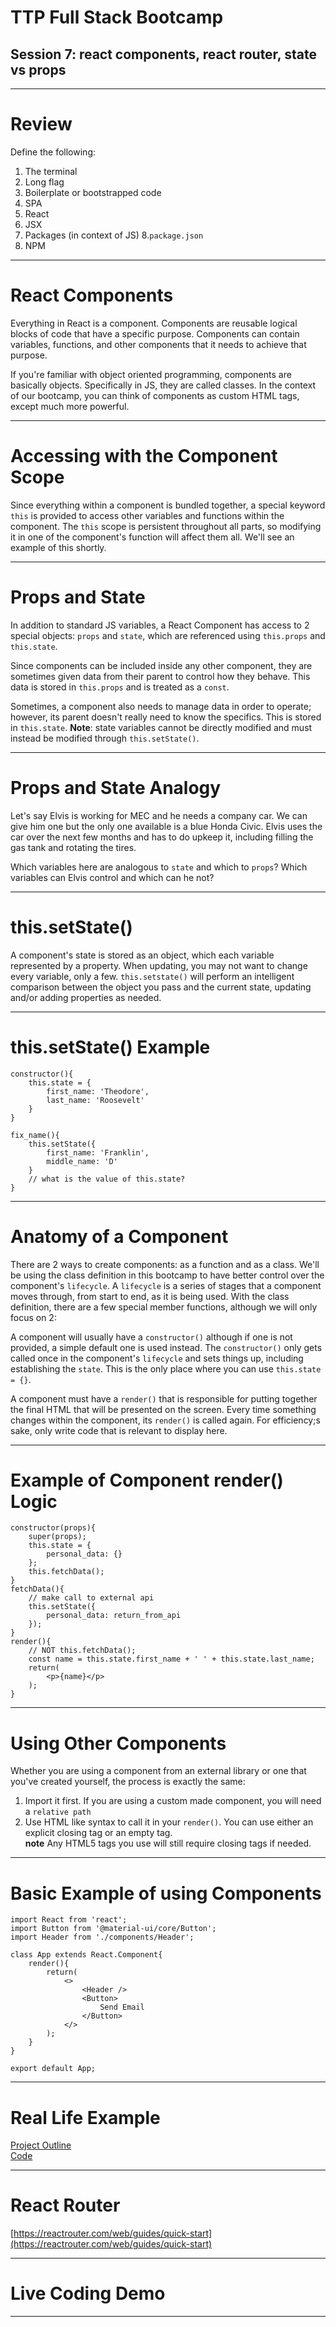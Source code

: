 # TTP Full Stack Bootcamp
## Session 7: react components, react router, state vs props

---

# Review

Define the following:

1. The terminal
2. Long flag
3. Boilerplate or bootstrapped code
4. SPA
5. React
6. JSX
7. Packages (in context of JS)
8.`package.json`
9. NPM

---

# React Components

Everything in React is a component. Components are reusable logical blocks of code that have a specific purpose. Components can contain variables, functions, and other components that it needs to achieve that purpose.

If you're familiar with object oriented programming, components are basically objects. Specifically in JS, they are called classes. In the context of our bootcamp, you can think of components as custom HTML tags, except much more powerful.

---

# Accessing with the Component Scope

Since everything within a component is bundled together, a special keyword `this` is provided to access other variables and functions within the component. The `this` scope is persistent throughout all parts, so modifying it in one of the component's function will affect them all. We'll see an example of this shortly.

---

# Props and State

In addition to standard JS variables, a React Component has access to 2 special objects: `props` and `state`, which are referenced using `this.props` and `this.state`.

Since components can be included inside any other component, they are sometimes given data from their parent to control how they behave. This data is stored in `this.props` and is treated as a `const`.

Sometimes, a component also needs to manage data in order to operate; however, its parent doesn't really need to know the specifics. This is stored in `this.state`. **Note**: state variables cannot be directly modified and must instead be modified through `this.setState()`.

---

# Props and State Analogy

Let's say Elvis is working for MEC and he needs a company car. We can give him one but the only one available is a blue Honda Civic. Elvis uses the car over the next few months and has to do upkeep it, including filling the gas tank and rotating the tires.

Which variables here are analogous to `state` and which to `props`? Which variables can Elvis control and which can he not?

---

# this.setState()

A component's state is stored as an object, which each variable represented by a property. When updating, you may not want to change every variable, only a few. `this.setstate()` will perform an intelligent comparison between the object you pass and the current state, updating and/or adding properties as needed.

---

# this.setState() Example

``` {style="font-size: 12pt"}
constructor(){
	this.state = {
		first_name: 'Theodore',
		last_name: 'Roosevelt'
	}
}

fix_name(){
	this.setState({
		first_name: 'Franklin',
		middle_name: 'D'
	}
	// what is the value of this.state?
}
```

---

# Anatomy of a Component

There are 2 ways to create components: as a function and as a class. We'll be using the class definition in this bootcamp to have better control over the component's `lifecycle`. A `lifecycle` is a series of stages that a component moves through, from start to end, as it is being used. With the class definition, there are a few special member functions, although we will only focus on 2:

A component will usually have a `constructor()` although if one is not provided, a simple default one is used instead. The `constructor()` only gets called once in the component's `lifecycle` and sets things up, including establishing the `state`. This is the only place where you can use `this.state = {}`.

A component must have a `render()` that is responsible for putting together the final HTML that will be presented on the screen. Every time something changes within the component, its `render()` is called again. For efficiency;s sake, only write code that is relevant to display here.

---

# Example of Component render() Logic

``` {style="font-size: 9pt"}
constructor(props){
	super(props);
	this.state = {
		personal_data: {}
	};
	this.fetchData();
}
fetchData(){
	// make call to external api
	this.setState({
		personal_data: return_from_api
	});
}
render(){
	// NOT this.fetchData();
	const name = this.state.first_name + ' ' + this.state.last_name;
	return(
		<p>{name}</p>
	);
}
```

---

# Using Other Components

Whether you are using a component from an external library or one that you've created yourself, the process is exactly the same:

1. Import it first. If you are using a custom made component, you will need a `relative path`
2. Use HTML like syntax to call it in your `render()`. You can use either an explicit closing tag or an empty tag.  
**note** Any HTML5 tags you use will still require closing tags if needed.

---

# Basic Example of using Components

``` {style="font-size: 10pt"}
import React from 'react';
import Button from '@material-ui/core/Button';
import Header from './components/Header';

class App extends React.Component{
	render(){
		return(
			<>
				<Header />
				<Button>
					Send Email
				</Button>
			</>
		);
	}
}

export default App;
```

---

# Real Life Example

[Project Outline](https://github.com/useStable/code-exercise)  
[Code](https://gitlab.com/jon.chin/stable-demo)

---

# React Router

[https://reactrouter.com/web/guides/quick-start](https://reactrouter.com/web/guides/quick-start)

---

# Live Coding Demo

---
